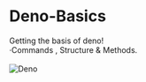 # Deno-Basics
Getting the basis of deno!<br>
·Commands , Structure & Methods.<br><br>
![Deno](https://user-images.githubusercontent.com/55434881/194625347-d99cd8bb-8842-4b33-bce3-f864269d32e8.jpg)
